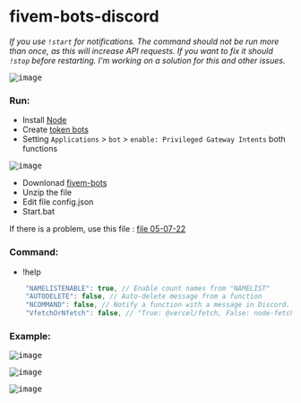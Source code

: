 # fivem-bots-discord
*If you use `!start` for notifications. The command should not be run more than once, as this will increase API requests. If you want to fix it should `!stop` before restarting. I'm working on a solution for this and other issues.*

<kbd> ![image](https://user-images.githubusercontent.com/22098092/177432694-ee6d8b9a-284f-45dc-8417-d48ecc6d979e.png)

### Run:
- Install [Node](https://nodejs.org/en/)
- Create [token bots](https://discord.com/developers/applications)
- Setting `Applications` > `bot` > `enable: Privileged Gateway Intents` both functions

<kbd> ![image](https://user-images.githubusercontent.com/22098092/174883133-a09584ba-7363-4885-a14f-fc0949a6e845.png)
- Downlonad [fivem-bots](https://github.com/Kuju29/fivem-bots/archive/refs/heads/main.zip)
- Unzip the file
- Edit file config.json
- Start.bat

If there is a problem, use this file : [file 05-07-22](https://github.com/Kuju29/fivem-bots-discord/archive/63ed0b551c67549bbdcec0e7d82cc3f45a4d82e9.zip)

### Command:
- !help

```js
    "NAMELISTENABLE": true, // Enable count names from "NAMELIST"
    "AUTODELETE": false, // Auto-delete message from a function
    "NCOMMAND": false, // Notify a function with a message in Discord. `Completed !help`
    "VfetchOrNfetch": false, // "True: @vercel/fetch, False: node-fetch" If your server is unstable, use True.
```

### Example:
<kbd> ![image](https://user-images.githubusercontent.com/22098092/174884363-fcde4ec5-f9c0-47a9-b653-e2f94fcb6999.png)
  
<kbd> ![image](https://user-images.githubusercontent.com/22098092/174883919-dfaecbe3-6ec6-4f47-853f-db2b47c692be.png)

<kbd> ![image](https://user-images.githubusercontent.com/22098092/174884221-95ddac49-77cf-4878-9752-b3ae53edbb64.png)
